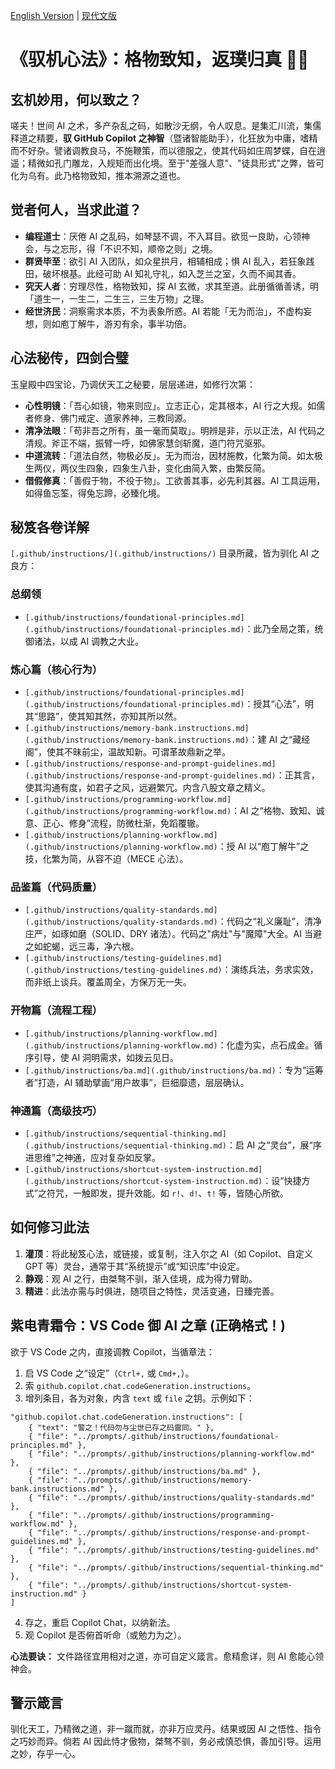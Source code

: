 [English Version](README.en.md) | [现代文版](README.md)

# 《驭机心法》：格物致知，返璞归真 🧠🤖

## 玄机妙用，何以致之？

嗟夫！世间 AI 之术，多产杂乱之码，如散沙无纲，令人叹息。是集汇川流，集儒释道之精要，**驭 GitHub Copilot 之神智**（暨诸智能助手），化狂放为中庸，嗜精而不好杂。譬诸调教良马，不施鞭策，而以德服之，使其代码如庄周梦蝶，自在逍遥；精微如孔门雕龙，入规矩而出化境。至于"差强人意"、"徒具形式"之弊，皆可化为乌有。此乃格物致知，推本溯源之道也。

## 觉者何人，当求此道？

- **编程道士**：厌倦 AI 之乱码，如琴瑟不调，不入耳目。欲觅一良助，心领神会，与之忘形，得「不识不知，顺帝之则」之境。
- **群贤毕至**：欲引 AI 入团队，如众星拱月，相辅相成；惧 AI 乱入，若狂象践田，破坏根基。此经可助 AI 知礼守礼，如入芝兰之室，久而不闻其香。
- **究天人者**：穷理尽性，格物致知，探 AI 玄微，求其至道。此册循循善诱，明「道生一，一生二，二生三，三生万物」之理。
- **经世济民**：洞察需求本质，不为表象所惑。AI 若能「无为而治」，不虚构妄想，则如庖丁解牛，游刃有余，事半功倍。

## 心法秘传，四剑合璧

玉皇殿中四宝论，乃调伏天工之秘要，层层递进，如修行次第：

- **心性明镜**：「吾心如镜，物来则应」。立志正心，定其根本，AI 行之大规。如儒者修身、佛门戒定、道家养神，三教同源。
- **清净法眼**：「苟非吾之所有，虽一毫而莫取」。明辨是非，示以正法，AI 代码之清规。斧正不端，振臂一呼，如佛家慧剑斩魔，道门符咒驱邪。
- **中道流转**：「道法自然，物极必反」。无为而治，因材施教，化繁为简。如太极生两仪，两仪生四象，四象生八卦，变化由简入繁，由繁反简。
- **借假修真**：「善假于物，不役于物」。工欲善其事，必先利其器。AI 工具运用，如得鱼忘筌，得兔忘蹄，必臻化境。

## 秘笈各卷详解

`[.github/instructions/](.github/instructions/)` 目录所藏，皆为驯化 AI 之良方：

### 总纲领

- `[.github/instructions/foundational-principles.md](.github/instructions/foundational-principles.md)`：此乃全局之策，统御诸法，以成 AI 调教之大业。

### 炼心篇（核心行为）

- `[.github/instructions/foundational-principles.md](.github/instructions/foundational-principles.md)`：授其“心法”，明其“思路”，使其知其然，亦知其所以然。
- `[.github/instructions/memory-bank.instructions.md](.github/instructions/memory-bank.instructions.md)`：建 AI 之“藏经阁”，使其不昧前尘，温故知新。可谓革故鼎新之举。
- `[.github/instructions/response-and-prompt-guidelines.md](.github/instructions/response-and-prompt-guidelines.md)`：正其言，使其沟通有度，如君子之风，远避繁冗。内含八股文章之精义。
- `[.github/instructions/programming-workflow.md](.github/instructions/programming-workflow.md)`：AI 之“格物、致知、诚意、正心、修身”流程，防微杜渐，免蹈覆辙。
- `[.github/instructions/planning-workflow.md](.github/instructions/planning-workflow.md)`：授 AI 以“庖丁解牛”之技，化繁为简，从容不迫（MECE 心法）。

### 品鉴篇（代码质量）

- `[.github/instructions/quality-standards.md](.github/instructions/quality-standards.md)`：代码之“礼义廉耻”，清净庄严，如琢如磨（SOLID、DRY 诸法）。代码之"病灶"与"魔障"大全。AI 当避之如蛇蝎，远三毒，净六根。
- `[.github/instructions/testing-guidelines.md](.github/instructions/testing-guidelines.md)`：演练兵法，务求实效，而非纸上谈兵。覆盖周全，方保万无一失。

### 开物篇（流程工程）

- `[.github/instructions/planning-workflow.md](.github/instructions/planning-workflow.md)`：化虚为实，点石成金。循序引导，使 AI 洞明需求，如拨云见日。
- `[.github/instructions/ba.md](.github/instructions/ba.md)`：专为“运筹者”打造，AI 辅助擘画“用户故事”，巨细靡遗，层层确认。

### 神通篇（高级技巧）

- `[.github/instructions/sequential-thinking.md](.github/instructions/sequential-thinking.md)`：启 AI 之“灵台”，展“序进思维”之神通，应对复杂如反掌。
- `[.github/instructions/shortcut-system-instruction.md](.github/instructions/shortcut-system-instruction.md)`：设“快捷方式”之符咒，一触即发，提升效能。如 `r!`、`d!`、`t!` 等，皆随心所欲。

## 如何修习此法

1.  **灌顶**：将此秘笈心法，或链接，或复制，注入尔之 AI（如 Copilot、自定义 GPT 等）灵台，通常于其“系统提示”或“知识库”中设定。
2.  **静观**：观 AI 之行，由桀骜不驯，渐入佳境，成为得力臂助。
3.  **精进**：此法亦需与时俱进，随项目之特性，灵活变通，日臻完善。

## 紫电青霜令：VS Code 御 AI 之章 (正确格式！)

欲于 VS Code 之内，直接调教 Copilot，当循章法：

1.  启 VS Code 之“设定”（`Ctrl+,` 或 `Cmd+,`）。
2.  索 `github.copilot.chat.codeGeneration.instructions`。
3.  增列条目，各为对象，内含 `text` 或 `file` 之钥。示例如下：

```jsonc
"github.copilot.chat.codeGeneration.instructions": [
    { "text": "警之！代码勿与尘世已存之码雷同。" },
    { "file": "../prompts/.github/instructions/foundational-principles.md" },
    { "file": "../prompts/.github/instructions/planning-workflow.md" },
    { "file": "../prompts/.github/instructions/ba.md" },
    { "file": "../prompts/.github/instructions/memory-bank.instructions.md" },
    { "file": "../prompts/.github/instructions/quality-standards.md" },
    { "file": "../prompts/.github/instructions/programming-workflow.md" },
    { "file": "../prompts/.github/instructions/response-and-prompt-guidelines.md" },
    { "file": "../prompts/.github/instructions/testing-guidelines.md" },
    { "file": "../prompts/.github/instructions/sequential-thinking.md" },
    { "file": "../prompts/.github/instructions/shortcut-system-instruction.md" }
]
```

4. 存之，重启 Copilot Chat，以纳新法。
5. 观 Copilot 是否俯首听命（或勉力为之）。

**心法要诀：** 文件路径宜用相对之道，亦可自定义箴言。愈精愈详，则 AI 愈能心领神会。

## 警示箴言

驯化天工，乃精微之道，非一蹴而就，亦非万应灵丹。结果或因 AI 之悟性、指令之巧妙而异。倘若 AI 因此恃才傲物，桀骜不驯，务必戒慎恐惧，善加引导。运用之妙，存乎一心。
